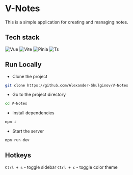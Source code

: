 # V-Notes
This is a simple application for creating and managing notes.

## Tech stack 
![Vue](https://img.shields.io/badge/vue-%2335495e.svg?style=for-the-badge&logo=vuedotjs&logoColor=%234FC08D)
![Vite](https://img.shields.io/badge/vite-%23646CFF.svg?style=for-the-badge&logo=vite&logoColor=white)
![Pinia](https://img.shields.io/badge/Pinia-g?style=for-the-badge&logo=databricks&logoColor=%23fff)
![Ts](https://img.shields.io/badge/typescript-%23007ACC.svg?style=for-the-badge&logo=typescript&logoColor=white)

## Run Locally

- Clone the project

```bash
git clone https://github.com/Alexander-Shulginov/V-Notes
```

- Go to the project directory

```bash
cd V-Notes
```

- Install dependencies

```bash 
npm i
```

- Start the server

```bash 
npm run dev
```

## Hotkeys
`Ctrl + s` - toggle sidebar
`Ctrl + c` - toggle color theme